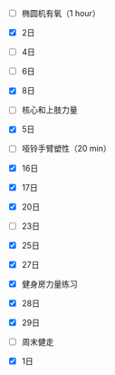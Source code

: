 - [ ] 椭圆机有氧（1 hour）
- [x] 2日
- [ ] 4日
- [ ] 6日
- [x] 8日

- [ ] 核心和上肢力量
- [x] 5日

- [ ] 哑铃手臂塑性（20 min）
- [x] 16日
- [x] 17日
- [x] 20日
- [ ] 23日
- [x] 25日
- [x] 27日

- [x] 健身房力量练习
- [x] 28日
- [x] 29日

- [ ] 周末健走
- [x] 1日
